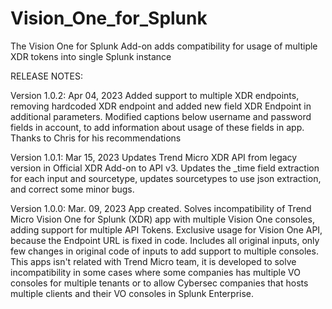 # Vision_One_for_Splunk
The Vision One for Splunk Add-on adds compatibility for usage of multiple XDR tokens into single Splunk instance

RELEASE NOTES:

Version 1.0.2: Apr 04, 2023
Added support to multiple XDR endpoints, removing hardcoded XDR endpoint and added new field XDR Endpoint in additional parameters.
Modified captions below username and password fields in account, to add information about usage of these fields in app.
Thanks to Chris for his recommendations

Version 1.0.1: Mar 15, 2023
Updates Trend Micro XDR API from legacy version in Official XDR Add-on to API v3. Updates the _time field extraction for each input and sourcetype, updates sourcetypes to use json extraction, and correct some minor bugs.

Version 1.0.0: Mar. 09, 2023
App created. 
Solves incompatibility of Trend Micro Vision One for Splunk (XDR) app with multiple Vision One consoles, adding support for multiple API Tokens. Exclusive usage for Vision One API, because the Endpoint URL is fixed in code.
Includes all original inputs, only few changes in original code of inputs to add support to multiple consoles.
This apps isn't related with Trend Micro team, it is developed to solve incompatibility in some cases where some companies has multiple VO consoles for multiple tenants or to allow Cybersec companies that hosts multiple clients and their VO consoles in Splunk Enterprise.
